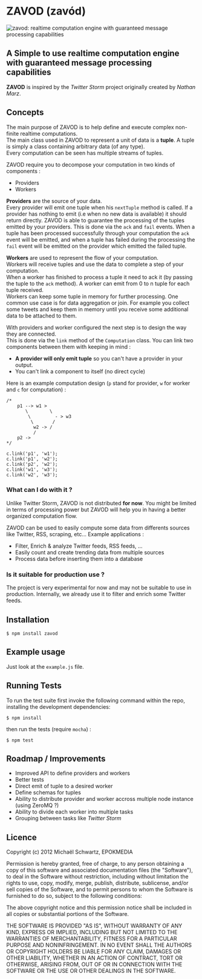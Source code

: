 # ZAVOD (zavód)

![zavod: realtime computation engine with guaranteed message processing capabilities ](http://www.epokmedia.fr/images/zavod_logo.png)

## A Simple to use realtime computation engine with guaranteed message processing capabilities

**ZAVOD** is inspired by the _Twitter Storm_ project originally created by _Nathan Marz_.  

## Concepts

The main purpose of ZAVOD is to help define and execute complex non-finite realtime computations.  
The main class used in ZAVOD to represent a unit of data is a **tuple**. A tuple is simply a class containing arbitrary data (of any type).  
Every computation can be seen has multiple streams of tuples.

ZAVOD require you to decompose your computation in two kinds of components :
- Providers
- Workers

**Providers** are the source of your data.  
Every provider will emit one tuple when his `nextTuple` method is called. If a provider has nothing to emit (i.e when no new data is available) it should return directly. ZAVOD is able to guarantee the processing of the tuples emitted by your providers. This is done via the `ack` and `fail` events. When a tuple has been processed successfully through your computation the `ack` event will be emitted, and when a tuple has failed during the processing the `fail` event will be emitted on the provider which emitted the failed tuple.  

**Workers** are used to represent the flow of your computation.  
Workers will receive tuples and use the data to complete a step of your computation.  
When a worker has finished to process a tuple it need to ack it (by passing the tuple to the `ack` method).
A worker can emit from 0 to n tuple for each tuple received.  
Workers can keep some tuple in memory for further processing. One common use case is for data aggregation or join. For example you collect some tweets and keep them in memory until you receive some additional data to be attached to them.  

With providers and worker configured the next step is to design the way they are connected.  
This is done via the `link` method of the `Computation` class. You can link two components between them with keeping in mind :
- **A provider will only emit tuple** so you can't have a provider in your output.
- You can't link a component to itself (no direct cycle)

Here is an example computation design (`p` stand for provider, `w` for worker and `c` for computation) :  

````
/*
	p1 --> w1 >
	   \ 		\
	   	\		  - > w3
	   	 \		 /
	   	  w2 -> /
          /
	p2 ->
*/

c.link('p1', 'w1');
c.link('p1', 'w2');
c.link('p2', 'w2');
c.link('w1', 'w3');
c.link('w2', 'w3');

````

### What can I do with it ?

Unlike Twitter Storm, ZAVOD is not distributed **for now**. You might be limited in terms of processing power but ZAVOD will help you in having a better organized computation flow.

ZAVOD can be used to easily compute some data from differents sources like Twitter, RSS, scraping, etc...
Example applications :  

- Filter, Enrich & analyze Twitter feeds, RSS feeds, ...
- Easily count and create trending data from multiple sources
- Process data before inserting them into a database

### Is it suitable for production use ?

The project is very experimental for now and may not be suitable to use in production.
Internally, we already use it to filter and enrich some Twitter feeds.

## Installation

    $ npm install zavod

## Example usage

Just look at the `example.js` file.

## Running Tests

To run the test suite first invoke the following command within the repo, installing the development dependencies:

    $ npm install

then run the tests (require `mocha`) :

    $ npm test


## Roadmap / Improvements

- Improved API to define providers and workers
- Better tests
- Direct emit of tuple to a desired worker
- Define schemas for tuples
- Ability to distribute provider and worker accross multiple node instance (using ZeroMQ ?)
- Ability to divide each worker into multiple tasks
- Grouping between tasks like _Twitter Storm_


## Licence

Copyright (c) 2012 Michaël Schwartz, EPOKMEDIA

Permission is hereby granted, free of charge, to any person obtaining a copy
of this software and associated documentation files (the "Software"), to deal
in the Software without restriction, including without limitation the rights
to use, copy, modify, merge, publish, distribute, sublicense, and/or sell
copies of the Software, and to permit persons to whom the Software is furnished
to do so, subject to the following conditions:

The above copyright notice and this permission notice shall be included in all
copies or substantial portions of the Software.

THE SOFTWARE IS PROVIDED "AS IS", WITHOUT WARRANTY OF ANY KIND, EXPRESS OR
IMPLIED, INCLUDING BUT NOT LIMITED TO THE WARRANTIES OF MERCHANTABILITY,
FITNESS FOR A PARTICULAR PURPOSE AND NONINFRINGEMENT. IN NO EVENT SHALL THE
AUTHORS OR COPYRIGHT HOLDERS BE LIABLE FOR ANY CLAIM, DAMAGES OR OTHER
LIABILITY, WHETHER IN AN ACTION OF CONTRACT, TORT OR OTHERWISE, ARISING FROM,
OUT OF OR IN CONNECTION WITH THE SOFTWARE OR THE USE OR OTHER DEALINGS IN
THE SOFTWARE.